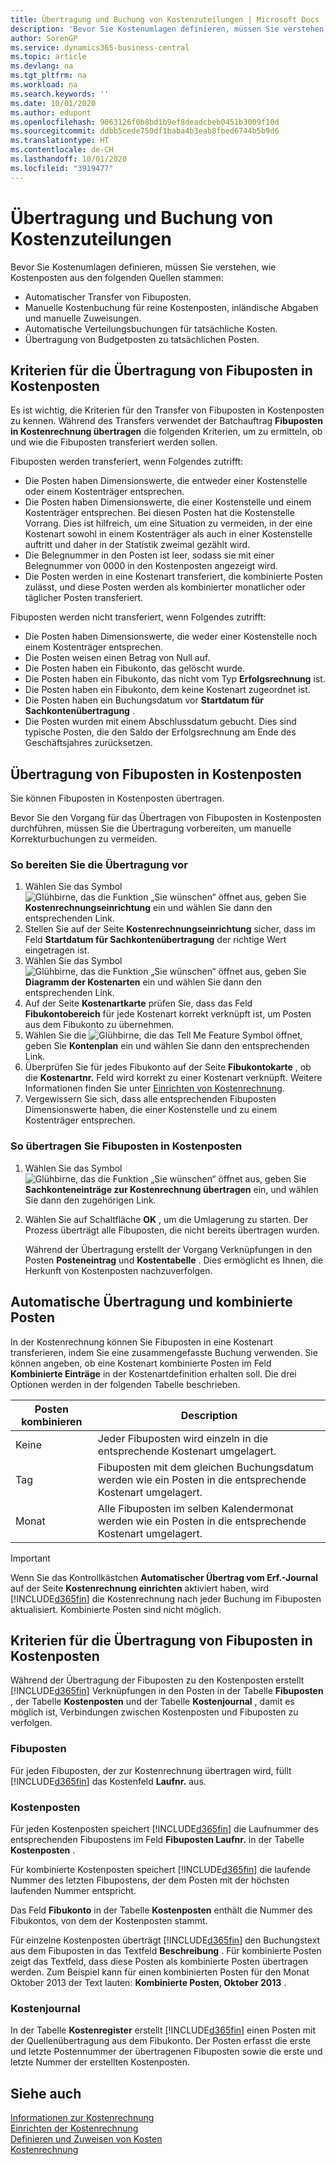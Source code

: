 ```yaml
---
title: Übertragung und Buchung von Kostenzuteilungen | Microsoft Docs
description: 'Bevor Sie Kostenumlagen definieren, müssen Sie verstehen, woher Kostenposten stammen:'
author: SorenGP
ms.service: dynamics365-business-central
ms.topic: article
ms.devlang: na
ms.tgt_pltfrm: na
ms.workload: na
ms.search.keywords: ''
ms.date: 10/01/2020
ms.author: edupont
ms.openlocfilehash: 9063126f0b8bd1b9ef8deadcbeb0451b3009f10d
ms.sourcegitcommit: ddbb5cede750df1baba4b3eab8fbed6744b5b9d6
ms.translationtype: HT
ms.contentlocale: de-CH
ms.lasthandoff: 10/01/2020
ms.locfileid: "3919477"
---
```

# <a name="transferring-and-posting-cost-entries"></a>Übertragung und Buchung von Kostenzuteilungen
Bevor Sie Kostenumlagen definieren, müssen Sie verstehen, wie Kostenposten aus den folgenden Quellen stammen:  

-   Automatischer Transfer von Fibuposten.  
-   Manuelle Kostenbuchung für reine Kostenposten, inländische Abgaben und manuelle Zuweisungen.  
-   Automatische Verteilungsbuchungen für tatsächliche Kosten.  
-   Übertragung von Budgetposten zu tatsächlichen Posten.

## <a name="criteria-for-transferring-general-ledger-entries-to-cost-entries"></a>Kriterien für die Übertragung von Fibuposten in Kostenposten
Es ist wichtig, die Kriterien für den Transfer von Fibuposten in Kostenposten zu kennen. Während des Transfers verwendet der Batchauftrag **Fibuposten in Kostenrechnung übertragen** die folgenden Kriterien, um zu ermitteln, ob und wie die Fibuposten transferiert werden sollen.  

Fibuposten werden transferiert, wenn Folgendes zutrifft:  

-   Die Posten haben Dimensionswerte, die entweder einer Kostenstelle oder einem Kostenträger entsprechen.  
-   Die Posten haben Dimensionswerte, die einer Kostenstelle und einem Kostenträger entsprechen. Bei diesen Posten hat die Kostenstelle Vorrang. Dies ist hilfreich, um eine Situation zu vermeiden, in der eine Kostenart sowohl in einem Kostenträger als auch in einer Kostenstelle auftritt und daher in der Statistik zweimal gezählt wird.  
-   Die Belegnummer in den Posten ist leer, sodass sie mit einer Belegnummer von 0000 in den Kostenposten angezeigt wird.  
-   Die Posten werden in eine Kostenart transferiert, die kombinierte Posten zulässt, und diese Posten werden als kombinierter monatlicher oder täglicher Posten transferiert.  

Fibuposten werden nicht transferiert, wenn Folgendes zutrifft:  

-   Die Posten haben Dimensionswerte, die weder einer Kostenstelle noch einem Kostenträger entsprechen.  
-   Die Posten weisen einen Betrag von Null auf.  
-   Die Posten haben ein Fibukonto, das gelöscht wurde.  
-   Die Posten haben ein Fibukonto, das nicht vom Typ **Erfolgsrechnung** ist.  
-   Die Posten haben ein Fibukonto, dem keine Kostenart zugeordnet ist.  
-   Die Posten haben ein Buchungsdatum vor **Startdatum für Sachkontenübertragung** .  
-   Die Posten wurden mit einem Abschlussdatum gebucht. Dies sind typische Posten, die den Saldo der Erfolgsrechnung am Ende des Geschäftsjahres zurücksetzen.

## <a name="transferring-general-ledger-entries-to-cost-entries"></a>Übertragung von Fibuposten in Kostenposten
Sie können Fibuposten in Kostenposten übertragen.  

Bevor Sie den Vorgang für das Übertragen von Fibuposten in Kostenposten durchführen, müssen Sie die Übertragung vorbereiten, um manuelle Korrekturbuchungen zu vermeiden.  

### <a name="to-prepare-the-transfer"></a>So bereiten Sie die Übertragung vor  

1.  Wählen Sie das Symbol ![Glühbirne, das die Funktion „Sie wünschen“ öffnet](media/ui-search/search_small.png "Tell Me-Funktion") aus, geben Sie **Kostenrechnungseinrichtung** ein und wählen Sie dann den entsprechenden Link.  
2.  Stellen Sie auf der Seite **Kostenrechnungseinrichtung** sicher, dass im Feld **Startdatum für Sachkontenübertragung** der richtige Wert eingetragen ist.  
3.  Wählen Sie das Symbol ![Glühbirne, das die Funktion „Sie wünschen“ öffnet](media/ui-search/search_small.png "Tell Me-Funktion") aus, geben Sie **Diagramm der Kostenarten** ein und wählen Sie dann den entsprechenden Link.  
4.  Auf der Seite **Kostenartkarte** prüfen Sie, dass das Feld **Fibukontobereich** für jede Kostenart korrekt verknüpft ist, um Posten aus dem Fibukonto zu übernehmen.  
5.  Wählen Sie die ![Glühbirne, die das Tell Me Feature](media/ui-search/search_small.png "Tell Me-Funktion") Symbol öffnet, geben Sie **Kontenplan** ein und wählen Sie dann den entsprechenden Link.  
6.  Überprüfen Sie für jedes Fibukonto auf der Seite **Fibukontokarte** , ob die **Kostenartnr.** Feld wird korrekt zu einer Kostenart verknüpft. Weitere Informationen finden Sie unter [Einrichten von Kostenrechnung](finance-set-up-cost-accounting.md).  
7.  Vergewissern Sie sich, dass alle entsprechenden Fibuposten Dimensionswerte haben, die einer Kostenstelle und zu einem Kostenträger entsprechen.  

### <a name="to-transfer-general-ledger-entries-to-cost-entries"></a>So übertragen Sie Fibuposten in Kostenposten  
1.  Wählen Sie das Symbol ![Glühbirne, das die Funktion „Sie wünschen“ öffnet](media/ui-search/search_small.png "Tell Me-Funktion") aus, geben Sie **Sachkonteneinträge zur Kostenrechnung übertragen** ein, und wählen Sie dann den zugehörigen Link.  
2.  Wählen Sie auf Schaltfläche **OK** , um die Umlagerung zu starten. Der Prozess überträgt alle Fibuposten, die nicht bereits übertragen wurden.  

    Während der Übertragung erstellt der Vorgang Verknüpfungen in den Posten **Posteneintrag** und **Kostentabelle** . Dies ermöglicht es Ihnen, die Herkunft von Kostenposten nachzuverfolgen.

## <a name="automatic-transfer-and-combined-entries"></a>Automatische Übertragung und kombinierte Posten
In der Kostenrechnung können Sie Fibuposten in eine Kostenart transferieren, indem Sie eine zusammengefasste Buchung verwenden. Sie können angeben, ob eine Kostenart kombinierte Posten im Feld **Kombinierte Einträge** in der Kostenartdefinition erhalten soll. Die drei Optionen werden in der folgenden Tabelle beschrieben.  

|Posten kombinieren|Description|  
|---------------------|-----------------|  
|Keine|Jeder Fibuposten wird einzeln in die entsprechende Kostenart umgelagert.|  
|Tag|Fibuposten mit dem gleichen Buchungsdatum werden wie ein Posten in die entsprechende Kostenart umgelagert.|  
|Monat|Alle Fibuposten im selben Kalendermonat werden wie ein Posten in die entsprechende Kostenart umgelagert.|  

> [!IMPORTANT]  
>  Wenn Sie das Kontrollkästchen **Automatischer Übertrag vom Erf.-Journal** auf der Seite **Kostenrechnung einrichten** aktiviert haben, wird [!INCLUDE[d365fin](includes/d365fin_md.md)] die Kostenrechnung nach jeder Buchung im Fibuposten aktualisiert. Kombinierte Posten sind nicht möglich.

## <a name="results-of-transferring-general-ledger-entries-to-cost-entries"></a>Kriterien für die Übertragung von Fibuposten in Kostenposten
Während der Übertragung der Fibuposten zu den Kostenposten erstellt [!INCLUDE[d365fin](includes/d365fin_md.md)] Verknüpfungen in den Posten in der Tabelle **Fibuposten** , der Tabelle **Kostenposten** und der Tabelle **Kostenjournal** , damit es möglich ist, Verbindungen zwischen Kostenposten und Fibuposten zu verfolgen.  

### <a name="general-ledger-entries"></a>Fibuposten  
Für jeden Fibuposten, der zur Kostenrechnung übertragen wird, füllt [!INCLUDE[d365fin](includes/d365fin_md.md)] das Kostenfeld **Laufnr.** aus.  

### <a name="cost-entries"></a>Kostenposten  
Für jeden Kostenposten speichert [!INCLUDE[d365fin](includes/d365fin_md.md)] die Laufnummer des entsprechenden Fibupostens im Feld **Fibuposten Laufnr.** in der Tabelle **Kostenposten** .  

Für kombinierte Kostenposten speichert [!INCLUDE[d365fin](includes/d365fin_md.md)] die laufende Nummer des letzten Fibupostens, der dem Posten mit der höchsten laufenden Nummer entspricht.  

Das Feld **Fibukonto** in der Tabelle **Kostenposten** enthält die Nummer des Fibukontos, von dem der Kostenposten stammt.  

Für einzelne Kostenposten überträgt [!INCLUDE[d365fin](includes/d365fin_md.md)] den Buchungstext aus dem Fibuposten in das Textfeld **Beschreibung** . Für kombinierte Posten zeigt das Textfeld, dass diese Posten als kombinierte Posten übertragen werden. Zum Beispiel kann für einen kombinierten Posten für den Monat Oktober 2013 der Text lauten: **Kombinierte Posten, Oktober 2013** .  

### <a name="cost-register"></a>Kostenjournal  
In der Tabelle **Kostenregister** erstellt [!INCLUDE[d365fin](includes/d365fin_md.md)] einen Posten mit der Quellenübertragung aus dem Fibukonto. Der Posten erfasst die erste und letzte Postennummer der übertragenen Fibuposten sowie die erste und letzte Nummer der erstellten Kostenposten.

## <a name="see-also"></a>Siehe auch  
 [Informationen zur Kostenrechnung](finance-about-cost-accounting.md)   
 [Einrichten der Kostenrechnung](finance-set-up-cost-accounting.md)   
 [Definieren und Zuweisen von Kosten](finance-define-and-allocate-costs.md)   
 [Kostenrechnung](finance-manage-cost-accounting.md)
